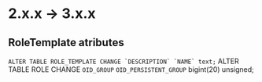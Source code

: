 # 2.x.x -> 3.x.x

## RoleTemplate atributes

``` ALTER TABLE ROLE_TEMPLATE CHANGE `DESCRIPTION` `NAME` text;
``` ALTER TABLE ROLE CHANGE `OID_GROUP` `OID_PERSISTENT_GROUP` bigint(20) unsigned;


